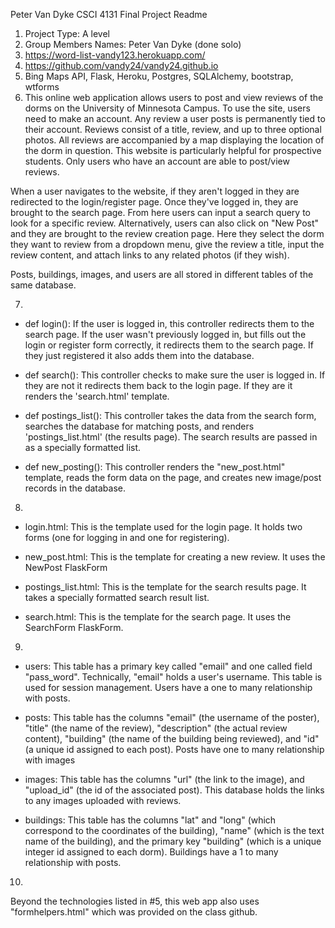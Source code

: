 Peter Van Dyke
CSCI 4131
Final Project Readme

1. Project Type: A level
2. Group Members Names: Peter Van Dyke (done solo)
3. https://word-list-vandy123.herokuapp.com/
4. https://github.com/vandy24/vandy24.github.io
5. Bing Maps API, Flask, Heroku, Postgres, SQLAlchemy, bootstrap, wtforms
6. This online web application allows users to post and view reviews of the dorms on the University of Minnesota Campus. To use the site, users need to make an account. Any review a user posts is permanently tied to their account. Reviews consist of a title, review, and up to three optional photos. All reviews are accompanied by a map displaying the location of the dorm in question. This website is particularly helpful for prospective students. Only users who have an account are able to post/view reviews.

When a user navigates to the website, if they aren't logged in they are redirected to the login/register page. Once they've logged in, they are brought to the search page. From here users can input a search query to look for a specific review. Alternatively, users can also click on "New Post" and they are brought to the review creation page. Here they select the dorm they want to review from a dropdown menu, give the review a title, input the review content, and attach links to any related photos (if they wish).

Posts, buildings, images, and users are all stored in different tables of the same database.

7.
* def login():
If the user is logged in, this controller redirects them to the search page. If the user wasn't previously logged in, but fills out the login or register form correctly, it redirects them to the search page. If they just registered it also adds them into the database.

* def search():
This controller checks to make sure the user is logged in. If they are not it redirects them back to the login page. If they are it renders the 'search.html' template.

* def postings_list():
This controller takes the data from the search form, searches the database for matching posts, and renders 'postings_list.html' (the results page). The search results are passed in as a specially formatted list.

* def new_posting():
This controller renders the "new_post.html" template, reads the form data on the page, and creates new image/post records in the database.

8.
* login.html:
This is the template used for the login page. It holds two forms (one for logging in and one for registering).

* new_post.html:
This is the template for creating a new review. It uses the NewPost FlaskForm

* postings_list.html:
This is the template for the search results page. It takes a specially formatted search result list.

* search.html:
This is the template for the search page. It uses the SearchForm FlaskForm.

9.
* users:
This table has a primary key called "email" and one called field "pass_word". Technically, "email" holds a user's username. This table is used for session management. Users have a one to many relationship with posts.

* posts:
This table has the columns "email" (the username of the poster), "title" (the name of the review), "description" (the actual review content), "building" (the name of the building being reviewed), and "id" (a unique id assigned to each post). Posts have one to many relationship with images

* images:
This table has the columns "url" (the link to the image), and "upload_id" (the id of the associated post). This database holds the links to any images uploaded with reviews.

* buildings:
This table has the columns "lat" and "long" (which correspond to the coordinates of the building), "name" (which is the text name of the building), and the primary key "building" (which is a unique integer id assigned to each dorm). Buildings have a 1 to many relationship with posts.

10.
Beyond the technologies listed in #5, this web app also uses "formhelpers.html" which was provided on the class github.
